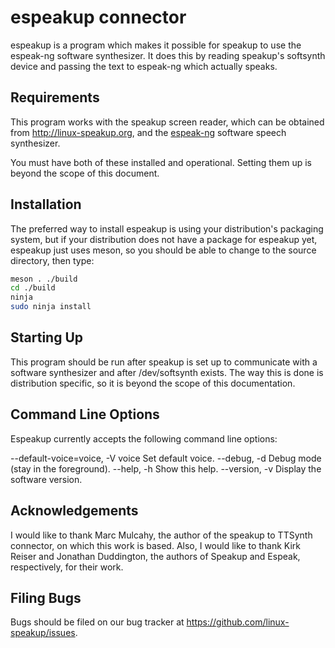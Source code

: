 # espeakup connector

espeakup is a program which makes it possible for speakup to use
the espeak-ng software synthesizer.  It does this by reading speakup's
softsynth device and passing the text to espeak-ng which actually speaks.

## Requirements

This program works with the speakup screen reader, which can be obtained
from http://linux-speakup.org, and the
[espeak-ng](https://github.com/espeak-ng/espeak-ng) software speech
synthesizer.

You must have both of these installed and operational.  Setting them up
is beyond the scope of this document.

## Installation

The preferred way to install espeakup is using your distribution's
packaging system, but if your distribution does not have a package for
espeakup yet, espeakup just uses meson, so you should be able to
change to the source directory, then type:

```bash
meson . ./build
cd ./build
ninja
sudo ninja install
```

## Starting Up

This program should be run after speakup is set up to communicate with a
software synthesizer and after /dev/softsynth exists.  The way this is
done is distribution specific, so it is beyond the scope of this
documentation.

## Command Line Options

Espeakup currently accepts the following command line options:

  --default-voice=voice, -V voice	Set default voice.
  --debug, -d				Debug mode (stay in the foreground).
  --help, -h				Show this help.
  --version, -v				Display the software version.

## Acknowledgements

I would like to thank Marc Mulcahy, the author of the speakup to
TTSynth connector, on which this work is based.  Also, I would like
to thank Kirk Reiser and Jonathan Duddington, the
authors of Speakup and Espeak, respectively, for their work.

## Filing Bugs

Bugs should be filed on our bug tracker at
https://github.com/linux-speakup/issues.
